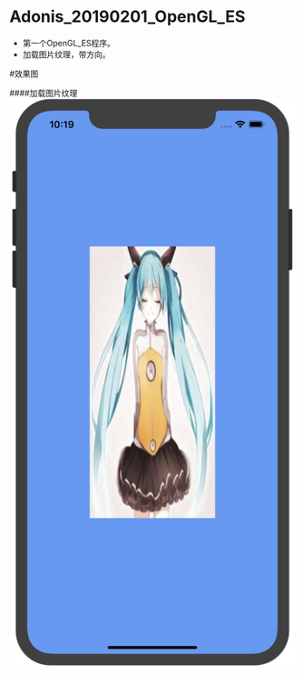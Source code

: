 # Adonis_20190201_OpenGL_ES
* 第一个OpenGL_ES程序。
* 加载图片纹理，带方向。


#效果图

####加载图片纹理
![加载图片纹理](https://github.com/HYAdonisCoding/Adonis_20190201_OpenGL_ES/blob/master/images/加载图片纹理.png)